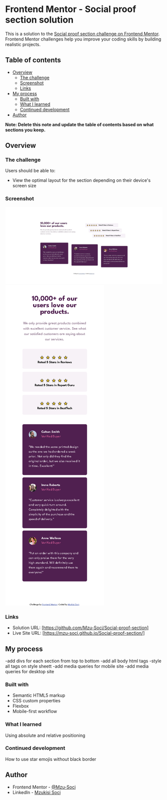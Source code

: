 # Frontend Mentor - Social proof section solution

This is a solution to the [Social proof section challenge on Frontend Mentor](https://www.frontendmentor.io/challenges/social-proof-section-6e0qTv_bA). Frontend Mentor challenges help you improve your coding skills by building realistic projects.

## Table of contents

- [Overview](#overview)
  - [The challenge](#the-challenge)
  - [Screenshot](#screenshot)
  - [Links](#links)
- [My process](#my-process)
  - [Built with](#built-with)
  - [What I learned](#what-i-learned)
  - [Continued development](#continued-development)
- [Author](#author)

**Note: Delete this note and update the table of contents based on what sections you keep.**

## Overview

### The challenge

Users should be able to:

- View the optimal layout for the section depending on their device's screen size

### Screenshot

![Desktop Site](Screenshot_Desktop.jpg)
![Mobile Site](Screenshot_Mobile.jpg)

### Links

- Solution URL: [https://github.com/Mzu-Soci/Social-proof-section]
- Live Site URL: [https://mzu-soci.github.io/Social-proof-section/]

## My process

-add divs for each section from top to bottom
-add all body html tags
-style all tags on style sheett
-add media queries for mobile site
-add media queries for desktop site

### Built with

- Semantic HTML5 markup
- CSS custom properties
- Flexbox
- Mobile-first workflow

### What I learned

Using absolute and relative positioning

### Continued development

How to use star emojis without black border

## Author

- Frontend Mentor - [@Mzu-Soci](https://www.frontendmentor.io/profile/yourusername)
- LinkedIn - [Mzukisi Soci](https://www.linkedin.com/in/mzukisi-soci-308521140/)
